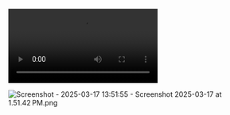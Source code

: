 
![Screenshot - 2025-03-17 12:57:36 - Screen Recording 2025-03-17 at 12.57.03 PM.mov](http://res.cloudinary.com/ejf/video/upload/v1742230654/Screen_Recording_2025-03-17_at_12.57.03_PM.mov)

![Screenshot - 2025-03-17 13:51:55 - Screenshot 2025-03-17 at 1.51.42 PM.png](http://res.cloudinary.com/ejf/image/upload/v1742233914/Screenshot_2025-03-17_at_1.51.42_PM.png)
